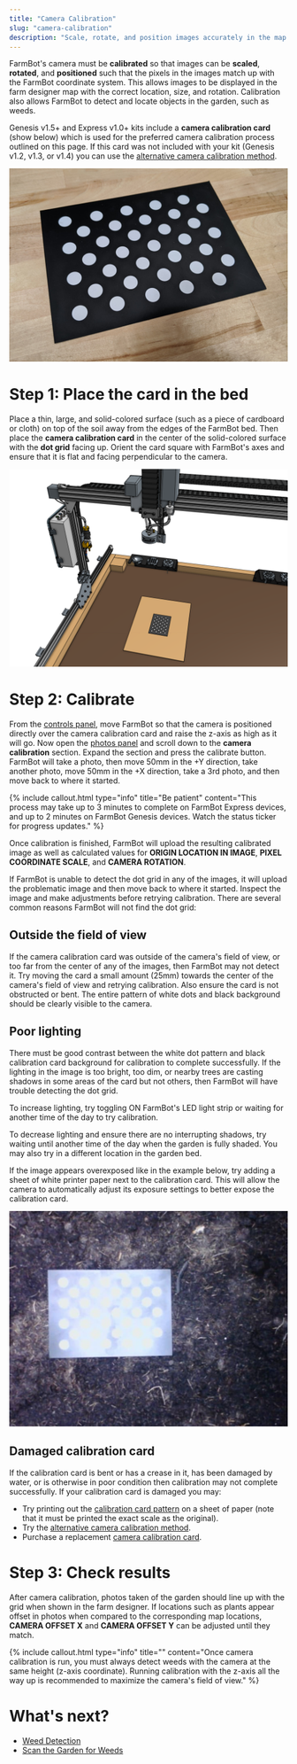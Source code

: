 ```yaml
---
title: "Camera Calibration"
slug: "camera-calibration"
description: "Scale, rotate, and position images accurately in the map :camera:"
---
```


FarmBot's camera must be **calibrated** so that images can be **scaled**, **rotated**, and **positioned** such that the pixels in the images match up with the FarmBot coordinate system. This allows images to be displayed in the farm designer map with the correct location, size, and rotation. Calibration also allows FarmBot to detect and locate objects in the garden, such as weeds.

Genesis v1.5+ and Express v1.0+ kits include a **camera calibration card** (show below) which is used for the preferred camera calibration process outlined on this page. If this card was not included with your kit (Genesis v1.2, v1.3, or v1.4) you can use the [alternative camera calibration method](../photos/alternative-camera-calibration-method.md).

![camera calibration card](_images/camera_calibration_card.jpg)

# Step 1: Place the card in the bed

Place a thin, large, and solid-colored surface (such as a piece of cardboard or cloth) on top of the soil away from the edges of the FarmBot bed. Then place the **camera calibration card** in the center of the solid-colored surface with the **dot grid** facing up. Orient the card square with FarmBot's axes and ensure that it is flat and facing perpendicular to the camera.

![camera calibration setup](_images/camera_calibration_setup.png)

# Step 2: Calibrate

From the [controls panel](../controls/move.md), move FarmBot so that the camera is positioned directly over the camera calibration card and raise the z-axis as high as it will go. Now open the [photos panel](https://my.farm.bot/app/designer/photos) and scroll down to the **camera calibration** section. Expand the section and press the <span class="fb-button fb-green">calibrate</span> button. FarmBot will take a photo, then move 50mm in the +Y direction, take another photo, move 50mm in the +X direction, take a 3rd photo, and then move back to where it started.

{%
include callout.html
type="info"
title="Be patient"
content="This process may take up to 3 minutes to complete on FarmBot Express devices, and up to 2 minutes on FarmBot Genesis devices. Watch the status ticker for progress updates."
%}

Once calibration is finished, FarmBot will upload the resulting calibrated image as well as calculated values for **ORIGIN LOCATION IN IMAGE**, **PIXEL COORDINATE SCALE**, and **CAMERA ROTATION**.

If FarmBot is unable to detect the dot grid in any of the images, it will upload the problematic image and then move back to where it started. Inspect the image and make adjustments before retrying calibration. There are several common reasons FarmBot will not find the dot grid:

## Outside the field of view

If the camera calibration card was outside of the camera's field of view, or too far from the center of any of the images, then FarmBot may not detect it. Try moving the card a small amount (25mm) towards the center of the camera's field of view and retrying calibration. Also ensure the card is not obstructed or bent. The entire pattern of white dots and black background should be clearly visible to the camera.

## Poor lighting

There must be good contrast between the white dot pattern and black calibration card background for calibration to complete successfully. If the lighting in the image is too bright, too dim, or nearby trees are casting shadows in some areas of the card but not others, then FarmBot will have trouble detecting the dot grid.

To increase lighting, try toggling <span class="fb-peripheral-on">ON</span> FarmBot's LED light strip or waiting for another time of the day to try calibration.

To decrease lighting and ensure there are no interrupting shadows, try waiting until another time of the day when the garden is fully shaded. You may also try in a different location in the garden bed.

If the image appears overexposed like in the example below, try adding a sheet of white printer paper next to the calibration card. This will allow the camera to automatically adjust its exposure settings to better expose the calibration card.

![overexposed calibration image](_images/overexposed_calibration_image.png)

## Damaged calibration card

If the calibration card is bent or has a crease in it, has been damaged by water, or is otherwise in poor condition then calibration may not complete successfully. If your calibration card is damaged you may:

* Try printing out the [calibration card pattern](camera_calibration_card.pdf) on a sheet of paper (note that it must be printed the exact scale as the original).
* Try the [alternative camera calibration method](../photos/alternative-camera-calibration-method.md).
* Purchase a replacement [camera calibration card](https://farm.bot/products/camera-calibration-card).

# Step 3: Check results

After camera calibration, photos taken of the garden should line up with the grid when shown in the farm designer. If locations such as plants appear offset in photos when compared to the corresponding map locations, **CAMERA OFFSET X** and **CAMERA OFFSET Y** can be adjusted until they match.

{%
include callout.html
type="info"
title=""
content="Once camera calibration is run, you must always detect weeds with the camera at the same height (z-axis coordinate). Running calibration with the z-axis all the way up is recommended to maximize the camera's field of view."
%}

# What's next?

 * [Weed Detection](weed-detection.md)
 * [Scan the Garden for Weeds](../../docs/how-to-guides/scan-the-garden-for-weeds.md)
